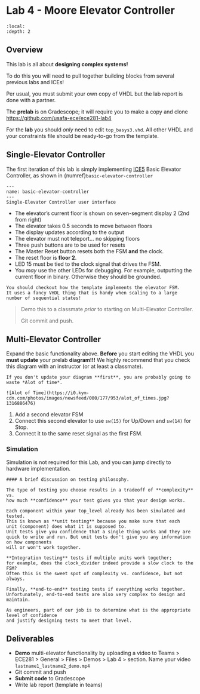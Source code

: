 # Lab 4 - Moore Elevator Controller

```{contents}
:local:
:depth: 2
```

## Overview

This lab is all about **designing complex systems!**

To do this you will need to pull together building blocks from several previous labs and ICEs!

Per usual, you must submit your own copy of VHDL but the lab report is done with a partner.

The **prelab** is on Gradescope; it will require you to make a copy and clone
https://github.com/usafa-ece/ece281-lab4

For the **lab** you should *only* need to edit `top_basys3.vhd`.
All other VHDL and your constraints file should be ready-to-go from the template.

## Single-Elevator Controller

The first iteration of this lab is simply implementing
[ICE5](https://usafa-ece.github.io/ece281-book/ICE/ICE5.html)
Basic Elevator Controller, as shown in {numref}`basic-elevator-controller`

```{figure} img/lab4_basic_controller.png
---
name: basic-elevator-controller
---
Single-Elevator Controller user interface
```

- The elevator’s current floor is shown on seven-segment display 2 (2nd from right)
- The elevator takes 0.5 seconds to move between floors
- The display updates according to the output
- The elevator must not teleport... no skipping floors
- Three push buttons are to be used for resets
- The Master Reset button resets both the FSM **and** the clock.
- The reset floor is **floor 2**.
- LED 15 must be tied to the clock signal that drives the FSM.
- You *may* use the other LEDs for debugging. For example, outputting the current floor in binary. Otherwise they should be grounded.

```{tip}
You should checkout how the template implements the elevator FSM.
It uses a fancy VHDL thing that is handy when scaling to a large number of sequential states!
```

> Demo this to a classmate *prior* to starting on Multi-Elevator Controller.
>
> Git commit and push.

## Multi-Elevator Controller

Expand the basic functionality above.
**Before** you start editing the VHDL you **must update** your prelab **diagram!!!**
We highly recommend that you check this diagram with an instructor (or at least a classmate).

```{danger}
If you don't update your diagram **first**, you are probably going to waste *Alot of time*.

![Alot of Time](https://i0.kym-cdn.com/photos/images/newsfeed/000/177/953/alot_of_times.jpg?1316886476)
```

1. Add a second elevator FSM
2. Connect this second elevator to use `sw(15)` for Up/Down and `sw(14)` for Stop.
3. Connect it to the same reset signal as the first FSM.

### Simulation

Simulation is not required for this Lab, and you can jump directly to hardware implementation.

```{note}
#### A brief discussion on testing philosophy.

The type of testing you choose results in a tradeoff of **complexity** vs.
how much **confidence** your test gives you that your design works.

Each component within your top_level already has been simulated and tested.
This is known as **unit testing** because you make sure that each
unit (component) does what it is supposed to.
Unit tests give you confidence that a single thing works and they are
quick to write and run. But unit tests don't give you any information on how components
will or won't work together.

**Integration testing** tests if multiple units work together;
for example, does the clock_divider indeed provide a slow clock to the FSM?
Often this is the sweet spot of complexity vs. confidence, but not always.

Finally, **end-to-end** testing tests if everything works together.
Unfortunately, end-to-end tests are also very complex to design and maintain.

As engineers, part of our job is to determine what is the appropriate level of confidence
and justify designing tests to meet that level.
```

## Deliverables

- **Demo** multi-elevator functionality by uploading a video to
    Teams > ECE281 > General > Files > Demos > Lab 4 > section. Name your video `lastname1_lastname2_demo.mp4`
- Git commit and push
- **Submit code** to Gradescope
- Write lab report (template in teams)

